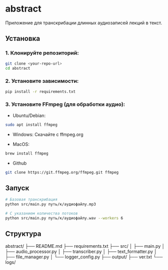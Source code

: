 # abstract

Приложение для транскрибации длинных аудиозаписей лекций в текст.


## Установка

### 1. Клонируйте репозиторий:
```bash
git clone <your-repo-url>
cd abstract
```

### 2. Установите зависимости:

```bash
pip install -r requirements.txt
```

### 3. Установите FFmpeg (для обработки аудио):
- Ubuntu/Debian:
```bash
sudo apt install ffmpeg
```
- Windows:
  Скачайте с ffmpeg.org
  
- MacOS:
```bash
brew install ffmpeg
```

- Github
```bash
git clone https://git.ffmpeg.org/ffmpeg.git ffmpeg
```

## Запуск
```bash
# Базовая транскрибация
python src/main.py путь/к/аудиофайлу.mp3

# С указанием количества потоков
python src/main.py путь/к/аудиофайлу.wav --workers 6
```

## Структура

abstract/
├── README.md
├── requirements.txt
├── src/
│   ├── main.py
│   ├── audio_processor.py
│   ├── transcriber.py
│   ├── text_formatter.py
│   ├── file_manager.py
│   └── logger_config.py
├── output/
├── ver.txt
└── logs/
